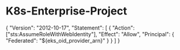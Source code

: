 # K8s-Enterprise-Project

{
  "Version": "2012-10-17",
  "Statement": [
    {
      "Action": ["sts:AssumeRoleWithWebIdentity"],
      "Effect": "Allow",
      "Principal": {
          "Federated": "${eks_oid_provider_arn}"
        }
    }
  ]
}